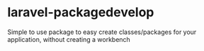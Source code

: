 laravel-packagedevelop
======================

Simple to use package to easy create classes/packages for your application, without creating a workbench
